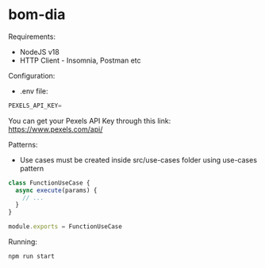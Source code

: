 # bom-dia

Requirements:
- NodeJS v18
- HTTP Client - Insomnia, Postman etc

Configuration:
- .env file:
```js
PEXELS_API_KEY=
```

You can get your Pexels API Key through this link: https://www.pexels.com/api/

Patterns:
- Use cases must be created inside src/use-cases folder using use-cases pattern
```js
class FunctionUseCase {
  async execute(params) {
    // ...
  }
}

module.exports = FunctionUseCase
```

Running:
```js
npm run start
```
